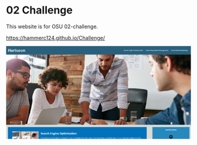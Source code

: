 # 02 Challenge 

This website is for OSU 02-challenge. 

https://hammerc124.github.io/Challenge/

![Screenshot!](assets/images/image.png)


